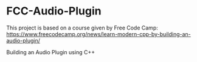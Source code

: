 # FCC-Audio-Plugin
This project is based on a course given by Free Code Camp: 
https://www.freecodecamp.org/news/learn-modern-cpp-by-building-an-audio-plugin/

Building an Audio Plugin using C++
